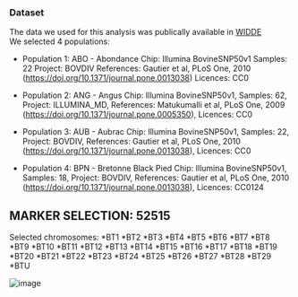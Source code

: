 ### Dataset
The data we used for this analysis was publically available in [WIDDE](http://widde.toulouse.inra.fr/widde/)     
We selected 4 populations:
+ Population 1: ABO - Abondance
	Chip: Illumina BovineSNP50v1
	Samples: 22
	Project: BOVDIV
	References: Gautier et al, PLoS One, 2010 (https://doi.org/10.1371/journal.pone.0013038)
	Licences: CC0

+ Population 2: ANG - Angus
	Chip: Illumina BovineSNP50v1,
	Samples: 62,
	Project: ILLUMINA_MD,
	References: Matukumalli et al, PLoS One, 2009 (https://doi.org/10.1371/journal.pone.0005350),
	Licences: CC0

+ Population 3: AUB - Aubrac
	Chip: Illumina BovineSNP50v1,
	Samples: 22,
	Project: BOVDIV,
	References: Gautier et al, PLoS One, 2010 (https://doi.org/10.1371/journal.pone.0013038),
	Licences: CC0

+ Population 4: BPN - Bretonne Black Pied
	Chip: Illumina BovineSNP50v1,
	Samples: 18,
	Project: BOVDIV,
	References: Gautier et al, PLoS One, 2010 (https://doi.org/10.1371/journal.pone.0013038),
	Licences: CC0124

MARKER SELECTION: 52515
----------------
Selected chromosomes: *BT1 *BT2 *BT3 *BT4 *BT5 *BT6 *BT7 *BT8 *BT9 *BT10 *BT11 *BT12 *BT13 *BT14 *BT15 *BT16 *BT17 *BT18 *BT19 *BT20 *BT21 *BT22 *BT23 *BT24 *BT25 *BT26 *BT27 *BT28 *BT29 *BTU

![image](https://github.com/NajlaAbassi/roh_analysis/assets/112277365/e49d6dc3-5d84-4df6-b726-2ced6a1dbad7)

